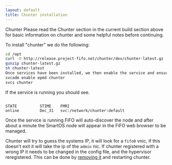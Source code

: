 ```yaml
---
layout: default
title: Chunter installation
---
```


Chunter
Please read the Chunter section in the current build section above for basic information on chunter and some helpful notes before continuing.

To install "chunter" we do the following:

```bash
cd /opt
curl -O http://release.project-fifo.net/chunter/dev/chunter-latest.gz
gunzip chunter-latest.gz
sh chunter-latest
Once services have been installed, we then enable the service and ensure that it is running
svcadm enable epmd chunter
svcs chunter
```

If the service is running you should see.

```

STATE          STIME    FMRI
online         Dec_31   svc:/network/chunter:default
```

Once the service is running FiFO will auto-discover the node and after about a minute the SmartOS node will appear in the FiFO web browser to be managed.

Chunter will try to guess the systems IP, it will look for a `fifo0` vnic, if this doesn't exit it will take the ip of the `admin` nic. If chunter registered with a wrong IP it needs to be changed in the config file, and the hypervisor reregistered. This can be done by [removing it](/sniffle/administration.html) and restarting chunter.
